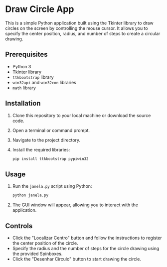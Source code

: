 # Draw Circle App

This is a simple Python application built using the Tkinter library to draw circles on the screen by controlling the mouse cursor. It allows you to specify the center position, radius, and number of steps to create a circular drawing.

## Prerequisites

- Python 3
- Tkinter library
- `ttkbootstrap` library
- `win32api` and `win32con` libraries
- `math` library

## Installation

1. Clone this repository to your local machine or download the source code.
2. Open a terminal or command prompt.
3. Navigate to the project directory.
4. Install the required libraries:

   ```bash
   pip install ttkbootstrap pypiwin32
   ```

## Usage

1. Run the `janela.py` script using Python:

   ```bash
   python janela.py
   ```

2. The GUI window will appear, allowing you to interact with the application.

## Controls

- Click the "Localizar Centro" button and follow the instructions to register the center position of the circle.
- Specify the radius and the number of steps for the circle drawing using the provided Spinboxes.
- Click the "Desenhar Círculo" button to start drawing the circle.

